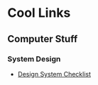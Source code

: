 # Cool Links #
## Computer Stuff ##
### System Design ###
* [Design System Checklist](https://www.designsystemchecklist.com/)